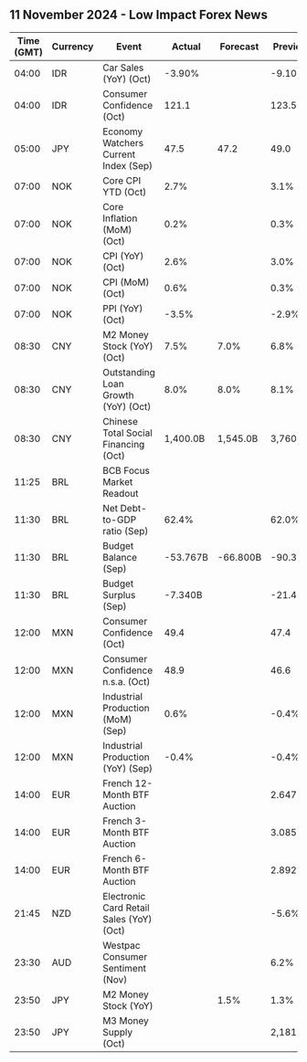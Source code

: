 ## 11 November 2024 - Low Impact Forex News

| Time (GMT) | Currency | Event | Actual | Forecast | Previous |
|------|----------|-------|--------|----------|----------|
| 04:00 | IDR | Car Sales (YoY) (Oct) | -3.90% |  | -9.10% |
| 04:00 | IDR | Consumer Confidence (Oct) | 121.1 |  | 123.5 |
| 05:00 | JPY | Economy Watchers Current Index (Sep) | 47.5 | 47.2 | 49.0 |
| 07:00 | NOK | Core CPI YTD (Oct) | 2.7% |  | 3.1% |
| 07:00 | NOK | Core Inflation (MoM) (Oct) | 0.2% |  | 0.3% |
| 07:00 | NOK | CPI (YoY) (Oct) | 2.6% |  | 3.0% |
| 07:00 | NOK | CPI (MoM) (Oct) | 0.6% |  | 0.3% |
| 07:00 | NOK | PPI (YoY) (Oct) | -3.5% |  | -2.9% |
| 08:30 | CNY | M2 Money Stock (YoY) (Oct) | 7.5% | 7.0% | 6.8% |
| 08:30 | CNY | Outstanding Loan Growth (YoY) (Oct) | 8.0% | 8.0% | 8.1% |
| 08:30 | CNY | Chinese Total Social Financing (Oct) | 1,400.0B | 1,545.0B | 3,760.0B |
| 11:25 | BRL | BCB Focus Market Readout |  |  |  |
| 11:30 | BRL | Net Debt-to-GDP ratio (Sep) | 62.4% |  | 62.0% |
| 11:30 | BRL | Budget Balance (Sep) | -53.767B | -66.800B | -90.381B |
| 11:30 | BRL | Budget Surplus (Sep) | -7.340B |  | -21.425B |
| 12:00 | MXN | Consumer Confidence (Oct) | 49.4 |  | 47.4 |
| 12:00 | MXN | Consumer Confidence n.s.a. (Oct) | 48.9 |  | 46.6 |
| 12:00 | MXN | Industrial Production (MoM) (Sep) | 0.6% |  | -0.4% |
| 12:00 | MXN | Industrial Production (YoY) (Sep) | -0.4% |  | -0.4% |
| 14:00 | EUR | French 12-Month BTF Auction |  |  | 2.647% |
| 14:00 | EUR | French 3-Month BTF Auction |  |  | 3.085% |
| 14:00 | EUR | French 6-Month BTF Auction |  |  | 2.892% |
| 21:45 | NZD | Electronic Card Retail Sales (YoY) (Oct) |  |  | -5.6% |
| 23:30 | AUD | Westpac Consumer Sentiment (Nov) |  |  | 6.2% |
| 23:50 | JPY | M2 Money Stock (YoY) |  | 1.5% | 1.3% |
| 23:50 | JPY | M3 Money Supply (Oct) |  |  | 2,181.3B |
